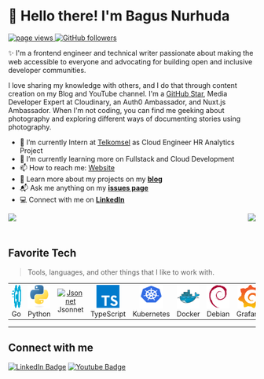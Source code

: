 <h1 align="left" >👋 Hello there! I'm Bagus Nurhuda</h1>

<p align="left">
  <a href="https://github.com/BagusNurhudaUI/BagusNurhudaUI">
    <img src="https://komarev.com/ghpvc/?username=BagusNurhudaUI" alt="page views" />
  </a>
  <a href="https://github.com/BagusNurhudaUI?tab=followers">
    <img alt="GitHub followers" src="https://img.shields.io/github/followers/BagusNurhudaUI?color=green&logo=github">
  </a>
</p>

<p>
✨ I'm a frontend engineer and technical writer passionate about making the web accessible to everyone and advocating for building open and inclusive developer communities.

I love sharing my knowledge with others, and I do that through content creation on my Blog and YouTube channel. I'm a [GitHub Star](https://stars.github.com/profiles/BagusNurhudaUI/), Media Developer Expert at Cloudinary, an Auth0 Ambassador, and Nuxt.js Ambassador. When I'm not coding, you can find me geeking about photography and exploring different ways of documenting stories using photography.

</p>

- 🔭 I’m currently Intern at [Telkomsel](https://telkomsel.com) as Cloud Engineer HR Analytics Project
- 🌱 I’m currently learning more on Fullstack and Cloud Development
- 📫 How to reach me: [Website](https://bagusnurhuda.com)
- 📖 Learn more about my projects on my **[blog](https://new.bagusnurhuda.site/blog)**
- 📬 Ask me anything on my **[issues page](https://github.com/BagusNurhudaUI/BagusNurhudaUI/issues)**
- 💻 Connect with me on **[LinkedIn](https://www.linkedin.com/in/bagusnurhuda/)**

<div style="display: flex; flex-wrap: wrap; justify-content: space-between;">

  <div style=" flex-basis: calc(55% - 10px); min-width: 250px; margin-bottom: 20px;">
    <img src="https://github-readme-stats.anuraghazra1.vercel.app/api?username=BagusNurhudaUI&show_icons=true&show=prs_merged" style="width: 100%;" />
  </div>

  <div style="flex-basis: calc(45% - 10px) min-width: 250px; margin-bottom: 20px;">
    <img src="https://github-readme-stats.vercel.app/api/top-langs?username=BagusNurhudaUI&langs_count=8&show_icons=true&locale=en&layout=compact&theme=light" style="width: 100%;" />
  </div>

</div>

  <!-- <img align="center" src="https://github-readme-streak-stats.herokuapp.com/?user=BagusNurhudaUI" /> -->

<h2 align="left" id="macropower-tech">Favorite Tech</h2>

> Tools, languages, and other things that I like to work with.

<table>
  <tr>
    <td align="center" width="96">
      <a href="#macropower-tech">
        <img src="./img/go-flat.svg" width="48" height="48" alt="Golang" />
      </a>
      <br>Go
    </td>
    <td align="center" width="96">
      <a href="#macropower-tech">
        <img src="./img/python-original.svg" width="48" height="48" alt="Python" />
      </a>
      <br>Python
    </td>
    <td align="center" width="96">
      <a href="#macropower-tech">
        <img src="https://jsonnet.org/img/isologo.svg" width="48" height="48" alt="Jsonnet" />
      </a>
      <br>Jsonnet
    </td>
    <td align="center" width="96">
      <a href="#macropower-tech">
        <img src="./img/typescript-original.svg" width="48" height="48" alt="TypeScript" />
      </a>
      <br>TypeScript
    </td>
    <td align="center" width="96">
      <a href="#macropower-tech" >
        <img src="https://raw.githubusercontent.com/cncf/artwork/master/projects/kubernetes/icon/color/kubernetes-icon-color.svg" width="48" height="48" alt="Kubernetes" />
      </a>
      <br>Kubernetes
    </td>
    <td align="center" width="96"> 
      <a href="#macropower-tech" >
        <img src="./img/docker-original.svg" width="48" height="48" alt="Docker" />
      </a>
      <br>Docker
    </td>
    <td align="center"  width="96">
      <a href="#macropower-tech">
        <img src="./img/debian-original.svg" width="48" height="48" alt="Debian" />
      </a>
      <br>Debian
    </td>
    <td align="center" width="96">
      <a href="#macropower-tech" >
        <img src="https://raw.githubusercontent.com/grafana/grafana/master/public/img/grafana_icon.svg" width="48" height="48" alt="Grafana" />
      </a>
      <br>Grafana
    </td>
  </tr>
</table>

<!-- links -->

[84.51°]: https://github.com/8451 "84.51° Github Home"
[issues page]: https://github.com/BagusNurhudaUI/BagusNurhudaUI/issues "BagusNurhudaUI/issues"
[linkedin]: https://www.linkedin.com/in/colvinjm "Jacob Colvin LinkedIn"
[homelab]: https://github.com/MacroPower/homelab "MacroPower/homelab"
[blog]: https://jacobcolvin.com/posts/ "My Blog"

---

<h2>Connect with me </h3>
    <p>
        <a href="https://linkedin.com/in/BagusNurhuda"><img src="https://img.shields.io/badge/-Bagus%20Nurhuda%20-blue?style=plastic&amp;labelColor=blue&amp;logo=LinkedIn&amp;link=https://linkedin.com/in/BagusNurhuda" alt="LinkedIn Badge"></a> 
        <a href="https://www.youtube.com/c/BagusNurhuda"><img src="https://img.shields.io/badge/-Bagus Nurhuda-informational?style=plastic&amp;labelColor=informational&amp;logo=YouTube&amp;link=https://twitter.com/Dev_180Memes" alt="Youtube Badge"></a>
   </p>
